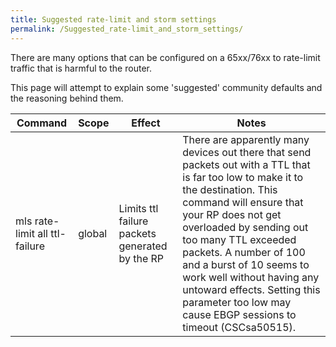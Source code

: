 ```yaml
---
title: Suggested rate-limit and storm settings
permalink: /Suggested_rate-limit_and_storm_settings/
---
```


There are many options that can be configured on a 65xx/76xx to rate-limit traffic that is harmful to the router.

This page will attempt to explain some 'suggested' community defaults and the reasoning behind them.

| Command                                         | Scope  | Effect                                         | Notes                                                                                                                                                                                                                                                                                                                                                                                                                 |
|-------------------------------------------------|--------|------------------------------------------------|-----------------------------------------------------------------------------------------------------------------------------------------------------------------------------------------------------------------------------------------------------------------------------------------------------------------------------------------------------------------------------------------------------------------------|
| mls rate-limit all ttl-failure <number> <burst> | global | Limits ttl failure packets generated by the RP | There are apparently many devices out there that send packets out with a TTL that is far too low to make it to the destination. This command will ensure that your RP does not get overloaded by sending out too many TTL exceeded packets. A number of 100 and a burst of 10 seems to work well without having any untoward effects. Setting this parameter too low may cause EBGP sessions to timeout (CSCsa50515). |

